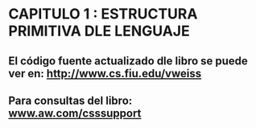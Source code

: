 # CAPITULO 1 : ESTRUCTURA PRIMITIVA DLE LENGUAJE

## El código fuente actualizado dle libro se puede ver en: http://www.cs.fiu.edu/vweiss

## Para consultas del libro: www.aw.com/csssupport